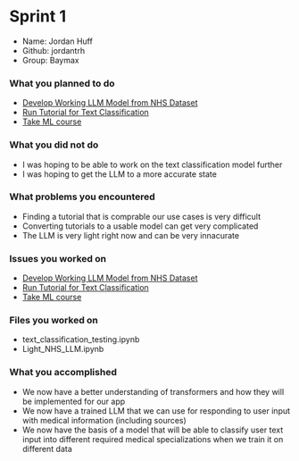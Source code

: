 # Sprint 1

- Name: Jordan Huff
- Github: jordantrh
- Group: Baymax

### What you planned to do
- [Develop Working LLM Model from NHS Dataset](https://github.com/MariAuxHer/Baymax/issues/2)
- [Run Tutorial for Text Classification](https://github.com/MariAuxHer/Baymax/issues/3)
- [Take ML course](https://github.com/MariAuxHer/Baymax/issues/1)

### What you did not do
- I was hoping to be able to work on the text classification model further
- I was hoping to get the LLM to a more accurate state

### What problems you encountered
- Finding a tutorial that is comprable our use cases is very difficult
- Converting tutorials to a usable model can get very complicated
- The LLM is very light right now and can be very innacurate

### Issues you worked on
- [Develop Working LLM Model from NHS Dataset](https://github.com/MariAuxHer/Baymax/issues/2)
- [Run Tutorial for Text Classification](https://github.com/MariAuxHer/Baymax/issues/3)
- [Take ML course](https://github.com/MariAuxHer/Baymax/issues/1)

### Files you worked on
- text_classification_testing.ipynb
- Light_NHS_LLM.ipynb

### What you accomplished
- We now have a better understanding of transformers and how they will be implemented for our app
- We now have a trained LLM that we can use for responding to user input with medical information (including sources)
- We now have the basis of a model that will be able to classify user text input into different required medical specializations when we train it on different data
